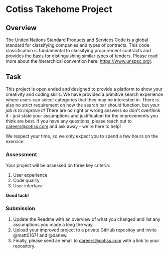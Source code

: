 # Cotiss Takehome Project

## Overview

The United Nations Standard Products and Services Code is a global standard
for classifying companies and types of contracts. This code classification is fundamental to
classifying procurement contracts and provides the basis for distinguishing similar types of tenders.
Please read more about the hierarchical convention here: https://www.unspsc.org/.

## Task

This project is open ended and designed to provide a platform to show your creativity and coding skills.
We have provided a primitive search experience where users can select categories that they may be interested in.
There is also no strict requirement on how the search bar should function, but _your job is to improve it!_
There are no right or wrong answers so don't overthink it - just state your assumptions and
justification for the improvements you think are best. If you have any questions, please reach out to
careers@cotiss.com and ask away - we're here to help!

We respect your time, so we only expect you to spend a few hours on the exercice.

### Assessment

Your project will be assessed on three key criteria:

1. User experience
2. Code quality
3. User interface

**Good luck!**

### Submission

1. Update the Readme with an overview of what you changed and list any assumptions you made a long the way.
2. Upload your improved project to a private GitHub repositoy and invite @matt01671 and @danew.
3. Finally, please send an email to careers@cotiss.com with a link to your repository.
